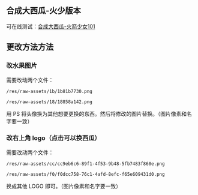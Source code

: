 ## 合成大西瓜-火少版本
可在线测试：[合成大西瓜-火箭少女101](http://47.95.3.246/daxigua/index.html)

## 更改方法方法
### 改水果图片

需要改动两个文件：

`/res/raw-assets/1b/1b81b7730.png`

`/res/raw-assets/18/18858a142.png`

用 PS 将头像换为其他想要更换的东西。然后将修改的图片替换。（图片像素和名字要一致）

### 改右上角 logo（点击可以换西瓜）

需要改动两个文件：

`/res/raw-assets/cc/cc9eb6c6-89f1-4f53-9b48-5fb7483f860e.png`

`/res/raw-assets/f0/f0dcc758-76c1-4afd-8efc-f65e609431d0.png`

换成其他 LOGO 即可。（图片像素和名字要一致）